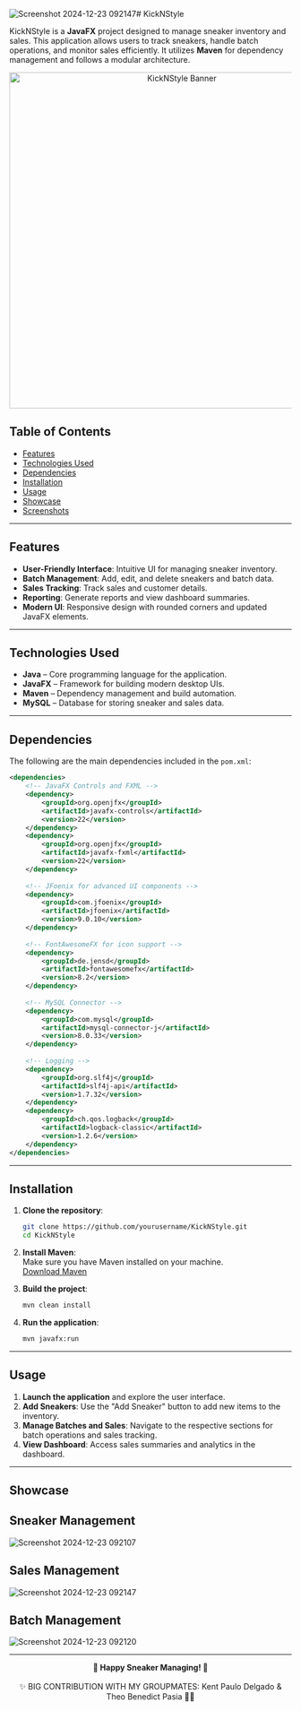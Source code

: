 ![Screenshot 2024-12-23 092147](https://github.com/user-attachments/assets/11161b15-08fa-475f-bd2e-8fb93574fb46)# KickNStyle

KickNStyle is a **JavaFX** project designed to manage sneaker inventory and sales. This application allows users to track sneakers, handle batch operations, and monitor sales efficiently. It utilizes **Maven** for dependency management and follows a modular architecture.

<div align="center">
  <img src="path/to/banner_image.png" alt="KickNStyle Banner" width="600" />
</div>

## Table of Contents

- [Features](#features)
- [Technologies Used](#technologies-used)
- [Dependencies](#dependencies)
- [Installation](#installation)
- [Usage](#usage)
- [Showcase](#showcase)
- [Screenshots](#sneaker-management)


---

## Features

- **User-Friendly Interface**: Intuitive UI for managing sneaker inventory.
- **Batch Management**: Add, edit, and delete sneakers and batch data.
- **Sales Tracking**: Track sales and customer details.
- **Reporting**: Generate reports and view dashboard summaries.
- **Modern UI**: Responsive design with rounded corners and updated JavaFX elements.

---

## Technologies Used

- **Java** – Core programming language for the application.
- **JavaFX** – Framework for building modern desktop UIs.
- **Maven** – Dependency management and build automation.
- **MySQL** – Database for storing sneaker and sales data.

---

## Dependencies

The following are the main dependencies included in the `pom.xml`:

```xml
<dependencies>
    <!-- JavaFX Controls and FXML -->
    <dependency>
        <groupId>org.openjfx</groupId>
        <artifactId>javafx-controls</artifactId>
        <version>22</version>
    </dependency>
    <dependency>
        <groupId>org.openjfx</groupId>
        <artifactId>javafx-fxml</artifactId>
        <version>22</version>
    </dependency>
    
    <!-- JFoenix for advanced UI components -->
    <dependency>
        <groupId>com.jfoenix</groupId>
        <artifactId>jfoenix</artifactId>
        <version>9.0.10</version>
    </dependency>
    
    <!-- FontAwesomeFX for icon support -->
    <dependency>
        <groupId>de.jensd</groupId>
        <artifactId>fontawesomefx</artifactId>
        <version>8.2</version>
    </dependency>
    
    <!-- MySQL Connector -->
    <dependency>
        <groupId>com.mysql</groupId>
        <artifactId>mysql-connector-j</artifactId>
        <version>8.0.33</version>
    </dependency>
    
    <!-- Logging -->
    <dependency>
        <groupId>org.slf4j</groupId>
        <artifactId>slf4j-api</artifactId>
        <version>1.7.32</version>
    </dependency>
    <dependency>
        <groupId>ch.qos.logback</groupId>
        <artifactId>logback-classic</artifactId>
        <version>1.2.6</version>
    </dependency>
</dependencies>
```

---

## Installation

1. **Clone the repository**:
   ```bash
   git clone https://github.com/yourusername/KickNStyle.git
   cd KickNStyle
   ```

2. **Install Maven**:  
   Make sure you have Maven installed on your machine.  
   [Download Maven](https://maven.apache.org/download.cgi)

3. **Build the project**:
   ```bash
   mvn clean install
   ```

4. **Run the application**:
   ```bash
   mvn javafx:run
   ```

---

## Usage

1. **Launch the application** and explore the user interface.
2. **Add Sneakers**: Use the "Add Sneaker" button to add new items to the inventory.
3. **Manage Batches and Sales**: Navigate to the respective sections for batch operations and sales tracking.
4. **View Dashboard**: Access sales summaries and analytics in the dashboard.

---

## Showcase

## Sneaker Management
![Screenshot 2024-12-23 092107](https://github.com/user-attachments/assets/185d4d68-b6c3-4d7c-bf04-d0efbb189b21)

## Sales Management
![Screenshot 2024-12-23 092147](https://github.com/user-attachments/assets/7319c5fe-1e12-4b27-9594-75dc70d288f4)

## Batch Management
![Screenshot 2024-12-23 092120](https://github.com/user-attachments/assets/a1782de6-0b58-4240-855d-b8e25da6432d)

---


<div align="center">
  <strong>🎉 Happy Sneaker Managing! 👟</strong>
  <br><br>
  ✨ BIG CONTRIBUTION WITH MY GROUPMATES: Kent Paulo Delgado & Theo Benedict Pasia 💪🤝
</div>

